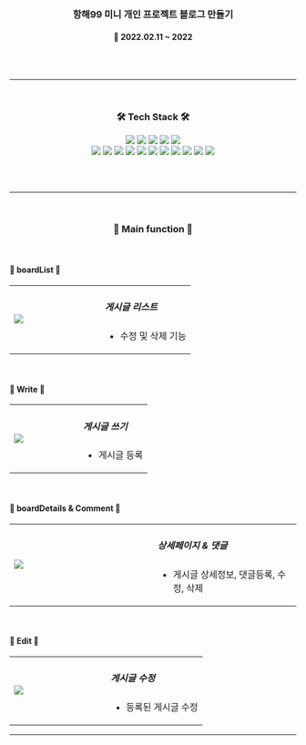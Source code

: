 <h3 align="center"><b>항해99 미니 개인 프로젝트 블로그 만들기</b></h3>

<h4 align="center">📆 2022.02.11 ~ 2022</h4>
<br>
<br>

---

<br>
<h3 align="center"><b>🛠 Tech Stack 🛠</b></h3>
<p align="center">
<img src="https://img.shields.io/badge/javascript-F7DF1E?style=for-the-badge&logo=javascript&logoColor=black">
<img src="https://img.shields.io/badge/Thymeleaf-green?style=for-the-badge&logo=Thymeleaf&logoColor=white">
<img src="https://img.shields.io/badge/bootstrap-1572B6?style=for-the-badge&logo=bootstrap&logoColor=white">
<img src="https://img.shields.io/badge/jquery-1572B6?style=for-the-badge&logo=jquery&logoColor=white">
<img src="https://img.shields.io/badge/css-1572B6?style=for-the-badge&logo=css3&logoColor=white">

</br>

<img src="https://img.shields.io/badge/mysql-181717?style=for-the-badge&logo=mysql&logoColor=white">
<img src="https://img.shields.io/badge/jpa-181717?style=for-the-badge&logo=jpa&logoColor=white">
<img src="https://img.shields.io/badge/gradle-181717?style=for-the-badge&logo=gradle&logoColor=white">
<img src="https://img.shields.io/badge/java1.8-181717?style=for-the-badge&logo=java1.8&logoColor=white">
<img src="https://img.shields.io/badge/Junit5-181717?style=for-the-badge&logo=Junit5&logoColor=white">
<img src="https://img.shields.io/badge/spring%20data%20jpa-green?style=for-the-badge&logo=springdatajpa&logoColor=white">


<img src="https://img.shields.io/badge/awsrds-181717?style=for-the-badge&logo=awsrds&logoColor=white">
<img src="https://img.shields.io/badge/naverCloud-green?style=for-the-badge&logo=naverCloud&logoColor=white">
<img src="https://img.shields.io/badge/ubuntu-181717?style=for-the-badge&logo=ubuntu&logoColor=white">
<img src="https://img.shields.io/badge/gitAction-181717?style=for-the-badge&logo=gitAction&logoColor=white">
<img src="https://img.shields.io/badge/docker-blue?style=for-the-badge&logo=docker&logoColor=white">

</br>

<br><br>

---


<br>
<h3 align="center"><b>📢 Main function 📢</b></h3>
<br>
<h4><b>📰 boardList 📰</b></h4>

<table width="100%">
    <tr>
        <td width="50%"><img src="https://user-images.githubusercontent.com/48196352/154000766-66810795-f139-455f-a956-0de13ace0c13.JPG" /></td>
        <td width="50%">
            <h5>게시글 리스트</h5>
            <ul>
                <li>수정 및 삭제 기능</li>
            </ul>
        </td>
    </tr>
</table>

<br>

<h4><b>📰 Write 📰</b></h4>

<table width="100%">
    <tr>
        <td width="50%"><img src="https://user-images.githubusercontent.com/48196352/154000857-05be61c6-a788-4fca-a5f0-5e9845b0560e.JPG" /></td>
        <td width="50%">
            <h5>게시글 쓰기</h5>
            <ul>
                <li>게시글 등록</li>
            </ul>
        </td>
    </tr>
</table>

<br>
<h4><b>📰 boardDetails & Comment 📰</b></h4>

<table width="100%">
    <tr>
        <td width="50%"><img src="https://user-images.githubusercontent.com/48196352/154001177-fc9db7fc-a5d7-4c2a-a4b6-9df2ed4118aa.JPG" /></td>
        <td width="50%">
            <h5>상세페이지 & 댓글</h5>
            <ul>
                <li>게시글 상세정보, 댓글등록, 수정, 삭제</li>
            </ul>
        </td>
    </tr>
</table>

<br>
<h4><b>📰 Edit 📰</b></h4>

<table width="100%">
    <tr>
        <td width="50%"><img src="https://user-images.githubusercontent.com/48196352/154001181-ecadcd7a-1ff2-4b83-a705-3144691a0bab.JPG" /></td>
        <td width="50%">
            <h5>게시글 수정</h5>
            <ul>
                <li>등록된 게시글 수정</li>
            </ul>
        </td>
    </tr>
</table>



---
